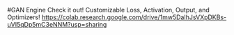 #GAN Engine
Check it out!
Customizable Loss, Activation, Output, and Optimizers!
https://colab.research.google.com/drive/1mw5DaIhJsVXpDKBs-uVI5qDp5mC3eNNM?usp=sharing
